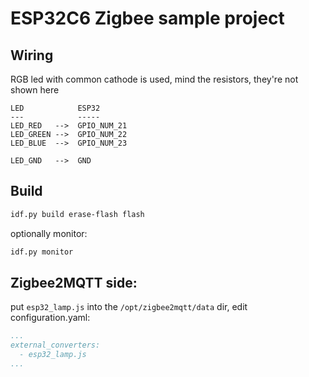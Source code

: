 # ESP32C6 Zigbee sample project 

## Wiring

RGB led with common cathode is used,
mind the resistors, they're not shown here

```
LED            ESP32
---            -----
LED_RED   -->  GPIO_NUM_21
LED_GREEN -->  GPIO_NUM_22
LED_BLUE  -->  GPIO_NUM_23

LED_GND   -->  GND
```

## Build
```bash
idf.py build erase-flash flash
```

optionally monitor:
```bash
idf.py monitor
```

## Zigbee2MQTT side:
put `esp32_lamp.js` into the `/opt/zigbee2mqtt/data` dir, 
edit configuration.yaml:
```yaml
...
external_converters:
  - esp32_lamp.js
...
```
